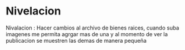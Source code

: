 # Nivelacion
Nivalacion : Hacer cambios al archivo de bienes raices, cuando suba imagenes me permita agrgar mas de una y al momento de ver la publicacion se muestren las demas de manera pequeña
